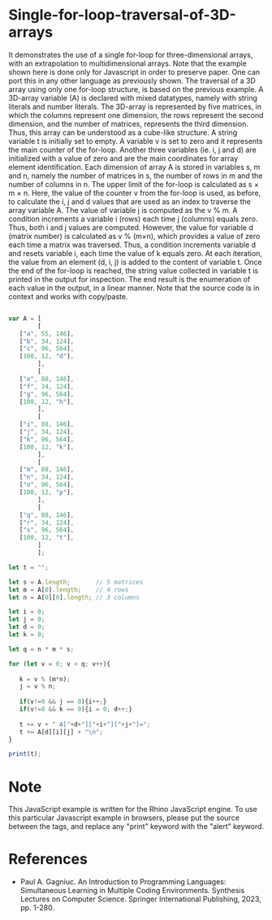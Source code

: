 # Single-for-loop-traversal-of-3D-arrays

It demonstrates the use of a single for-loop for three-dimensional arrays, with an extrapolation to multidimensional arrays. Note that the example shown here is done only for Javascript in order to preserve paper. One can port this in any other language as previously shown. The traversal of a 3D array using only one for-loop structure, is based on the previous example. A 3D-array variable (A) is declared with mixed datatypes, namely with string literals and number literals. The 3D-array is represented by five matrices, in which the columns represent one dimension, the rows represent the second dimension, and the number of matrices, represents the third dimension. Thus, this array can be understood as a cube-like structure. A string variable t is initially set to empty. A variable v is set to zero and it represents the main counter of the for-loop. Another three variables (ie. i, j and d) are initialized with a value of zero and are the main coordinates for array element identification. Each dimension of array A is stored in variables s, m and n, namely the number of matrices in s, the number of rows in m and the number of columns in n. The upper limit of the for-loop is calculated as s × m × n. Here, the value of the counter v from the for-loop is used, as before, to calculate the i, j and d values that are used as an index to traverse the array variable A. The value of variable j is computed as the v % m. A condition increments a variable i (rows) each time j (columns) equals zero. Thus, both i and j values are computed. However, the value for variable d (matrix number) is calculated as v % (m×n), which provides a value of zero each time a matrix was traversed. Thus, a condition increments variable d and resets variable i, each time the value of k equals zero. At each iteration, the value from an element (d, i, j) is added to the content of variable t. Once the end of the for-loop is reached, the string value collected in variable t is printed in the output for inspection. The end result is the enumeration of each value in the output, in a linear manner. Note that the source code is in context and works with copy/paste.

```javascript

var A = [
        [
   ["a", 55, 146],
   ["b", 34, 124],
   ["c", 96, 564],
   [100, 12, "d"],
        ],
        [
   ["e", 88, 146],
   ["f", 34, 124],
   ["g", 96, 564],
   [100, 12, "h"],
        ],
        [
   ["i", 88, 146],
   ["j", 34, 124],
   ["k", 96, 564],
   [100, 12, "k"],
        ],
        [
   ["m", 88, 146],
   ["n", 34, 124],
   ["o", 96, 564],
   [100, 12, "p"],
        ],
        [
   ["q", 88, 146],
   ["r", 34, 124],
   ["s", 96, 564],
   [100, 12, "t"],
        ]
        ];

let t = "";

let s = A.length;       // 5 matrices
let m = A[0].length;    // 4 rows
let n = A[0][0].length; // 3 columns

let i = 0;
let j = 0;
let d = 0;
let k = 0;

let q = n * m * s;

for (let v = 0; v < q; v++){
    
   k = v % (m*n);
   j = v % n;
   
   if(v!=0 && j == 0){i++;}
   if(v!=0 && k == 0){i = 0; d++;}
   
   t += v + " A["+d+"]["+i+"]["+j+"]=";
   t += A[d][i][j] + "\n";
}

print(t);

```


# Note

This JavaScript example is written for the Rhino JavaScript engine. To use this particular Javascript example in browsers, please put the source between the <script></script> tags, and replace any "print" keyword with the "alert" keyword.

# References

- Paul A. Gagniuc. An Introduction to Programming Languages: Simultaneous Learning in Multiple Coding Environments. Synthesis Lectures on Computer Science. Springer International Publishing, 2023, pp. 1-280.

